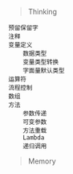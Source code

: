 > Thinking

```
预留保留字
注释
变量定义
    数据类型
    变量类型转换
    字面量默认类型
运算符
流程控制
数组
方法
    参数传递
    可变参数
    方法重载
    Lambda
    递归调用
```

> Memory

```

```

